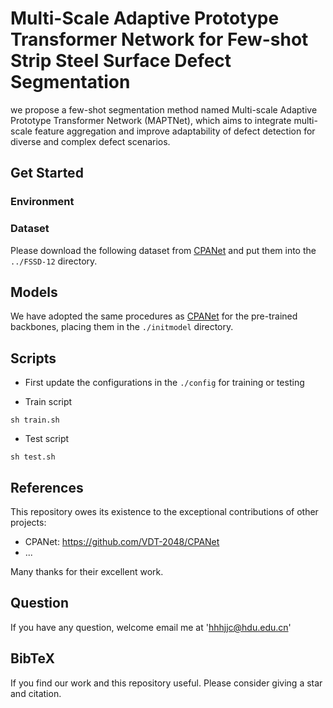 # Multi-Scale Adaptive Prototype Transformer Network for Few-shot Strip Steel Surface Defect Segmentation

we propose a few-shot segmentation method named Multi-scale Adaptive Prototype Transformer Network (MAPTNet), which aims to integrate multi-scale feature aggregation and improve adaptability of defect detection for diverse and complex defect scenarios.




## Get Started

### Environment

### Dataset

Please download the following dataset from [CPANet](https://github.com/VDT-2048/CPANet) and put them into the `../FSSD-12` directory.

## Models

We have adopted the same procedures as [CPANet](https://github.com/VDT-2048/CPANet) for the pre-trained backbones, placing them in the `./initmodel` directory. 

## Scripts

- First update the configurations in the `./config` for training or testing

- Train script
```
sh train.sh
```
- Test script
```
sh test.sh
```


## References

This repository owes its existence to the exceptional contributions of other projects:

* CPANet: https://github.com/VDT-2048/CPANet
* ...

Many thanks for their excellent work.

## Question
If you have any question, welcome email me at 'hhhjjc@hdu.edu.cn'


## BibTeX

If you find our work and this repository useful. Please consider giving a star and citation.

```bibtex

```
